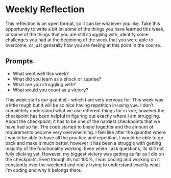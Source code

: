 # Weekly Reflection
This reflection is an open format, so it can be whatever you like. Take this opportunity to write a bit on some of the things you have learned this week, or some of the things that you are still struggling with, identify some challenges you had at the beginning of the week that you were able to overcome, or just generally how you are feeling at this point in the course.

## Prompts
- What went well this week?
- What did you learn as a shock or suprise?
- What are you struggling with?
- What would you count as a victory?


This week starts our gauntlet - which I am very nervous for. This week was a little rough but it will be so nice having repetition in using vue. I don't completely understand what we use different things for in vue, however the checkpoint has been helpful in figuring out exactly where I am struggling. About the checkpoint, it has to be one of the hardest checkpoints that we have had so far. The code started to blend together and the amount of requirements became very overwhelming. I feel like after the gauntlet where I would be able to have all the practice and repetition, I would be able to go back and make it much better, however it has been a struggle with getting majority of the functionality working. Even when I ask questions, its still not fully clicking yet. However, my biggest victory was getting as far as I did on the checkpoint. Even though its not 100%, I was coding and working on it constantly over the weekend and really trying to understand exactly what I'm coding and why it belongs there.